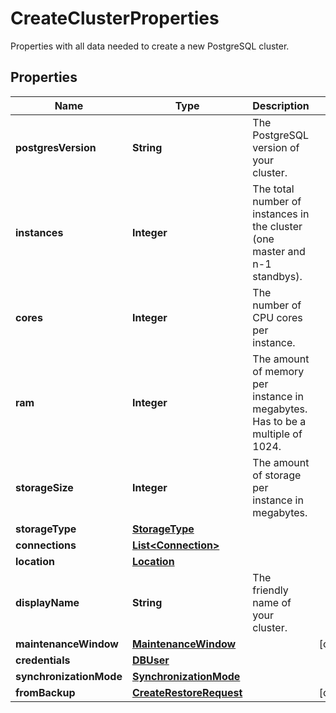 

# CreateClusterProperties

Properties with all data needed to create a new PostgreSQL cluster. 
## Properties

| Name | Type | Description | Notes |
| ------------ | ------------- | ------------- | ------------- |
| **postgresVersion** | **String** | The PostgreSQL version of your cluster. |  |
| **instances** | **Integer** | The total number of instances in the cluster (one master and n-1 standbys).  |  |
| **cores** | **Integer** | The number of CPU cores per instance. |  |
| **ram** | **Integer** | The amount of memory per instance in megabytes. Has to be a multiple of 1024. |  |
| **storageSize** | **Integer** | The amount of storage per instance in megabytes. |  |
| **storageType** | [**StorageType**](StorageType.md) |  |  |
| **connections** | [**List&lt;Connection&gt;**](Connection.md) |  |  |
| **location** | [**Location**](Location.md) |  |  |
| **displayName** | **String** | The friendly name of your cluster. |  |
| **maintenanceWindow** | [**MaintenanceWindow**](MaintenanceWindow.md) |  |  [optional] |
| **credentials** | [**DBUser**](DBUser.md) |  |  |
| **synchronizationMode** | [**SynchronizationMode**](SynchronizationMode.md) |  |  |
| **fromBackup** | [**CreateRestoreRequest**](CreateRestoreRequest.md) |  |  [optional] |


